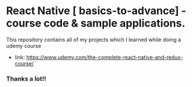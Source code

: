 # React Native [ basics-to-advance]  - course code & sample applications. 
This repository contains all of my projects which I learned while doing a udemy course
- link: https://www.udemy.com/the-complete-react-native-and-redux-course/

### Thanks a lot!!
